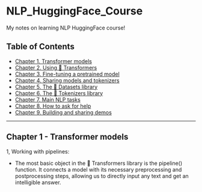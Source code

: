 # NLP_HuggingFace_Course
My notes on learning NLP HuggingFace course!
## Table of Contents
- [Chapter 1. Transformer models](#chapter-1---transformer-models)
- [Chapter 2. Using 🤗 Transformers](#chapter-2---using--transformers)
- [Chapter 3. Fine-tuning a pretrained model](#chapter-3---fine-tuning-a-pretrained-model)
- [Chapter 4. Sharing models and tokenizers](#chapter-4---sharing-models-and-tokenizers)
- [Chapter 5. The 🤗 Datasets library](#chapter-5---the--datasets-library)
- [Chapter 6. The 🤗 Tokenizers library](#chapter-6---the--tokenizers-library)
- [Chapter 7. Main NLP tasks](#chapter-7---main-nlp-tasks)
- [Chapter 8. How to ask for help](#chapter-8---how-to-ask-for-help)
- [Chapter 9. Building and sharing demos](#chapter-9---building-and-sharing-demos)

-------------------------------------------------------------------------------------

## Chapter 1 - Transformer models
1, Working with pipelines:
- The most basic object in the 🤗 Transformers library is the pipeline() function. It connects a model with its necessary preprocessing and postprocessing steps, allowing us to directly input any text and get an intelligible answer.
